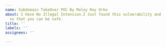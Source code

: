 ```yaml
---
name: Subdomain TakeOver POC By Maloy Roy Orko
about: I Have No Illegal Intension.I Just found this vulnerability and tried to report
  so that you can be safe.
title: ''
labels: ''
assignees: ''

---
```



